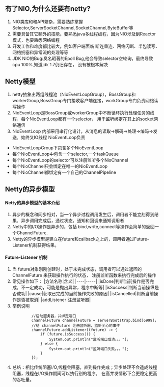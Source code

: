 ## 有了NIO,为什么还要有netty?
1. NIO类库和和API繁杂，需要熟练掌握 Selector,ServerSocketChannel,SocketChannel,ByteBuffer等
2. 需要具备其它额外的技能，要熟悉java多线程编程，因为NIO涉及到Reactor模式，也要熟悉网络编程
3. 开发工作和难度都比较大，例如客户端面临 断连重连、网络闪断、半包读写、网络拥塞和异常流的处理等等
4. JDK NIO的Bug:臭名昭著的Epoll Bug,他会导致selector空轮询，最终导致cpu 100%,知道jdk 1.7仍旧存在，
没有被根本解决

## Netty模型
1. netty抽象出两组线程池（NioEventLoopGroup），BossGroup和workerGroup,BossGroup专门接收客户端连接，workGroup专门负责网络读写操作
2. NioEventLoop是BossGroup或workerGroup中不断循环执行处理任务的线程，每个NioEventLoop都有一个selector，
用于监听绑定在其上的socket网络通信
3. NioEventLoop 内部采用串行化设计，从消息的读取->解码->处理->编码->发送，始终又IO线程 NioEventLoop负责

* NioEventLoopGroup下包含多个NioEventLoop
* 每个NioEventLoop中包含一个selector,一个taskQueue
* 每个NioEventLoop的selector可以注册监听多个NioChannel
* 每个NioChannel只会绑定在唯一的NioEventLoop
* 每个NioChannel都绑定有一个自己的ChannelPipeline

## Netty的异步模型
#### Netty的异步模型的基本介绍
1. 异步的概念和同步相对，当一个异步过程调用发生后，调用者不能立刻得到结果，异步调用完成后，通过状态，通知和回调来通知调用者
2. Netty中的I/O操作是异步的，包括 bind,write,connect等操作会简单的返回一个ChannelFuture.
3. Netty的异步模型是建立在future和callback之上的，调用者通过Future-Listener机制获得结果。
#### Future-Listener 机制
1. 当 future对象刚刚创建时，处于未完成状态，调用者可以通过返回的 ChannelFuture 来获取操作执行的状态，
注册监听函数来执行完成后的操作
2. 常见操作如下：
|方法名称|含义|
|----|-----|
|isDone|判断当前操作是否完成，不一定成功，可能是抛出异常，程序中断等|
|isSuccess|判断当前操纵是否成功|
|cause|获取已完成的当前操作失败的原因|
|isCancelled|判断当前操作是否被取消|
|addListener|注册监听器|
3. 举例说明
```
            //启动服务器，并绑定端口
            ChannelFuture channelFuture = serverBootstrap.bind(6999);
            //给 channelFuture 注册监听器，监听关心的事件
            channelFuture.addListener((future) -> {
                if (future.isSuccess()) {
                    System.out.println("监听端口成功。。。");
                } else {
                    System.out.println("监听端口失败。。。");
                }
            });
```
4. 总结：相比传统阻塞I/O,线程会阻塞，直到操作完成；异步处理不会造成线程阻塞，线程在I/O操作期间可以执行别的程序，
在高并发情形下会更稳定更高的吞吐量。